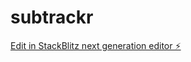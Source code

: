 # subtrackr

[Edit in StackBlitz next generation editor ⚡️](https://stackblitz.com/~/github.com/davestanyer/subtrackr)